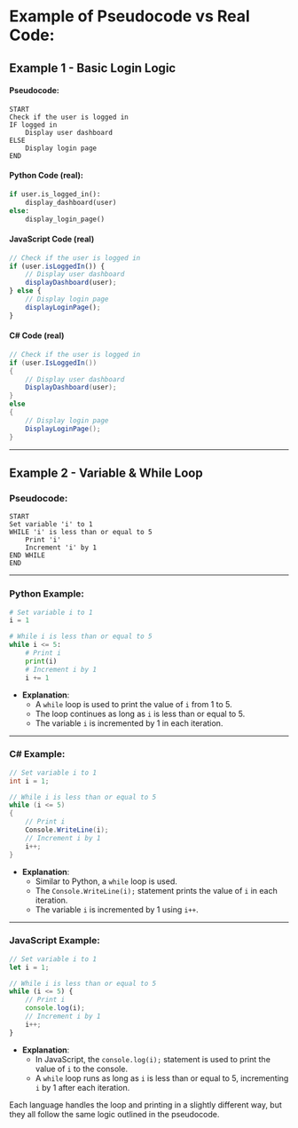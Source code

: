 # Example of Pseudocode vs Real Code:

## Example 1 - Basic Login Logic

#### Pseudocode:
```
START
Check if the user is logged in
IF logged in
    Display user dashboard
ELSE
    Display login page
END
```

#### Python Code (real):
```python
if user.is_logged_in():
    display_dashboard(user)
else:
    display_login_page()
```

#### JavaScript Code (real)
```javascript
// Check if the user is logged in
if (user.isLoggedIn()) {
    // Display user dashboard
    displayDashboard(user);
} else {
    // Display login page
    displayLoginPage();
}
```

#### C# Code (real)
```c#
// Check if the user is logged in
if (user.IsLoggedIn())
{
    // Display user dashboard
    DisplayDashboard(user);
}
else
{
    // Display login page
    DisplayLoginPage();
}
```
---

## Example 2 - Variable & While Loop


### **Pseudocode**:
```
START
Set variable 'i' to 1
WHILE 'i' is less than or equal to 5
    Print 'i'
    Increment 'i' by 1
END WHILE
END
```

---

### **Python Example**:
```python
# Set variable i to 1
i = 1

# While i is less than or equal to 5
while i <= 5:
    # Print i
    print(i)
    # Increment i by 1
    i += 1
```

- **Explanation**:
  - A `while` loop is used to print the value of `i` from 1 to 5.
  - The loop continues as long as `i` is less than or equal to 5.
  - The variable `i` is incremented by 1 in each iteration.

---

### **C# Example**:
```csharp
// Set variable i to 1
int i = 1;

// While i is less than or equal to 5
while (i <= 5)
{
    // Print i
    Console.WriteLine(i);
    // Increment i by 1
    i++;
}
```

- **Explanation**:
  - Similar to Python, a `while` loop is used.
  - The `Console.WriteLine(i);` statement prints the value of `i` in each iteration.
  - The variable `i` is incremented by 1 using `i++`.

---

### **JavaScript Example**:
```javascript
// Set variable i to 1
let i = 1;

// While i is less than or equal to 5
while (i <= 5) {
    // Print i
    console.log(i);
    // Increment i by 1
    i++;
}
```

- **Explanation**:
  - In JavaScript, the `console.log(i);` statement is used to print the value of `i` to the console.
  - A `while` loop runs as long as `i` is less than or equal to 5, incrementing `i` by 1 after each iteration.

Each language handles the loop and printing in a slightly different way, but they all follow the same logic outlined in the pseudocode.